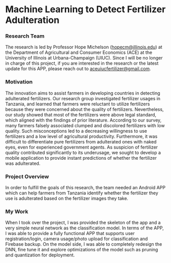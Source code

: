 # Machine Learning to Detect Fertilizer Adulteration

### Research Team

The research is led by Professor Hope Michelson ([hopecm@illinois.edu](hopecm@illinois.edu)) at the Department of Agricultural and Consumer Economics (ACE) at the University of Illinois at Urbana-Champaign (UIUC). Since I will be no longer in charge of this project, if you are interested in the research or the latest update for this APP, please reach out to aceuiucfertilizer@gmail.com.

### Motivation

The innovation aims to assist farmers in developing countries in detecting adulterated fertilizers. Our research group investigated fertilizer usages in Tanzania, and learned that farmers were reluctant to utilize fertilizers because they were concerned about the quality of fertilizers. Nevertheless, our study showed that most of the fertilizers were above legal standard, which aligned with the findings of prior literature. According to our survey, many farmers falsely associated clumped and discolored fertilizers with low quality. Such misconceptions led to a decreasing willingness to use fertilizers and a low level of agricultural productivity. Furthermore, it was difficult to differentiate pure fertilizers from adulterated ones with naked eyes, even for experienced government agents. As suspicion of fertilizer quality contributed significantly to its underusage, we sought to develop a mobile application to provide instant predictions of whether the fertilizer was adulterated.

### Project Overview

In order to fulfill the goals of this research, the team needed an Android APP which can help farmers from Tanzania identify whether the fertilizer they use is adulterated based on the fertilizer images they take.

### My Work

When I took over the project, I was provided the skeleton of the app and a very simple neural network as the classification model. In terms of the APP, I was able to provide a fully functional APP that supports user registration/login, camera usage/photo upload for classification and Firebase backup. On the model side, I was able to completely redesign the DNN, fine tune it and explore optimizations of the model such as pruning and quantization for deployment.
